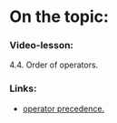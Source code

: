 # On the topic:

### Video-lesson:

4.4. Order of operators.

### Links:

- [operator precedence.](https://developer.mozilla.org/en-US/docs/Web/JavaScript/Reference/Operators/Operator_precedence)
